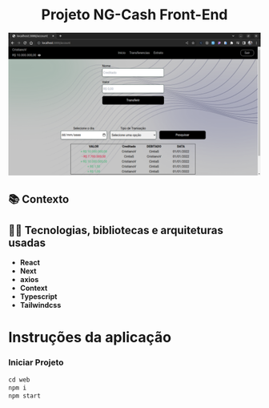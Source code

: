 <h1 align="center">
Projeto NG-Cash Front-End
</h1>

<div align="center"><img width="600" src="./NG.BANK.png"></div>

## :books: Contexto

## :man_technologist: Tecnologias, bibliotecas e arquiteturas usadas
  * __React__
  * __Next__
  * __axios__
  * __Context__
  * __Typescript__
  * __Tailwindcss__

# Instruções da aplicação

### Iniciar Projeto
```
cd web
npm i
npm start
```
